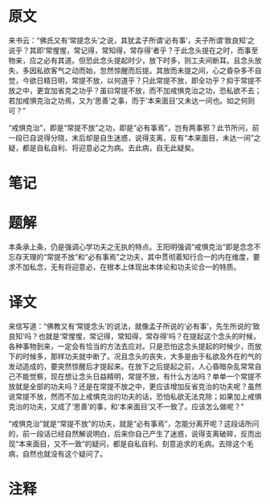 # 原文
来书云：“佛氏又有‘常提念头’之说，其犹孟子所谓‘必有事’，夫子所谓‘致良知’之说乎？其即‘常惺惺，常记得，常知得，常存得’者乎？于此念头提在之时，而事至物来，应之必有其道。但恐此念头提起时少，放下时多，则工夫间断耳。且念头放失，多因私欲客气之动而始，忽然惊醒而后提。其放而未提之间，心之昏杂多不自觉，今欲日精日明，常提不放，以何道乎？只此常提不放，即全功乎？抑于常提不放之中，更宜加省克之功乎？虽曰常提不放，而不加戒惧克治之功，恐私欲不去；若加戒惧克治之功焉，又为‘思善’之事，而于‘本来面目’又未达一间也。如之何则可？”

“戒惧克治”，即是“常提不放”之功，即是“必有事焉”，岂有两事邪？此节所问，前一段已自说得分晓，末后却是自生迷惑，说得支离，反有“本来面目，未达一间”之疑，都是自私自利、将迎意必之为病。去此病，自无此疑矣。
# 笔记

# 题解
本条承上条，仍是强调心学功夫之无执的特点。王阳明强调“戒惧克治”即是念念不忘存天理的“常提不放”和“必有事焉”之功夫，其中贯彻着知行合一的内在维度，要求不加私念，无有将迎意必，在根本上体现出本体论和功夫论合一的特质。
# 译文
来信写道：“佛教又有‘常提念头’的说法，就像孟子所说的‘必有事’，先生所说的‘致良知’吗？也就是‘常惺惺，常记得，常知得，常存得’吗？在提起这个念头的时候，各种事物到来，一定会有恰当的方法去应对。只是恐怕这念头提起的时候少，而放下的时候多，那样功夫就中断了。况且念头的丧失，大多是由于私欲及外在的气的发动造成的，要突然惊醒后才提起来。在放下之后提起之前，人心昏暗杂乱常常自己不能觉察，现在想让念头日益精明，常提不放，有什么方法吗？单单一个常提不放就是全部的功夫吗？还是在常提不放之中，更应该增加反省克治的功夫呢？虽然说常提不放，然而不加上戒惧克治的功夫的话，恐怕私欲无法克除；如果加上戒惧克治的功夫，又成了‘思善’的事，和‘本来面目’又不一致了。应该怎么做呢？”

“戒惧克治”就是“常提不放”的功夫，就是“必有事焉”，怎能分离开呢？这段话所问的，前一段话已经自然解说明白，后来你自己产生了迷惑，说得支离破碎，反而出现“本来面目，又不一致”的疑问，都是自私自利、刻意追求的毛病。去除这个毛病，自然也就没有这个疑问了。
# 注释